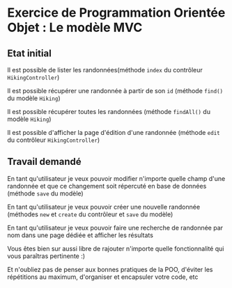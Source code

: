 # Exercice de Programmation Orientée Objet : Le modèle MVC

## Etat initial

Il est possible de lister les randonnées(méthode `index` du contrôleur `HikingController`)

Il est possible récupérer une randonnée à partir de son `id` (méthode `find()` du modèle `Hiking`)

Il est possible récupérer toutes les randonnées (méthode `findAll()` du modèle `Hiking`)

Il est possible d'afficher la page d'édition d'une randonnée (méthode `edit` du contrôleur `HikingController`)


## Travail demandé

En tant qu'utilisateur je veux pouvoir modifier n'importe quelle champ d'une randonnée et que ce changement soit répercuté en base de données (méthode `save` du modèle)

En tant qu'utilisateur je veux pouvoir créer une nouvelle randonnée (méthodes `new` et `create` du contrôleur et `save` du modèle)

En tant qu'utilisateur je veux pouvoir faire une recherche de randonnée par nom dans une page dédiée et afficher les résultats

Vous êtes bien sur aussi libre de rajouter n'importe quelle fonctionnalité qui vous paraîtras pertinente :)

Et n'oubliez pas de penser aux bonnes pratiques de la POO, d'éviter les répétitions au maximum, d'organiser et encapsuler votre code, etc
